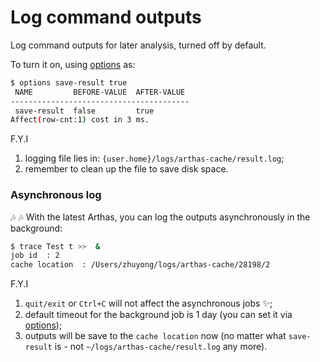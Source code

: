Log command outputs
===================

Log command outputs for later analysis, turned off by default.

To turn it on, using [options](options.md) as:

```bash
$ options save-result true
 NAME         BEFORE-VALUE  AFTER-VALUE
----------------------------------------
 save-result  false         true
Affect(row-cnt:1) cost in 3 ms.
```

F.Y.I 

1. logging file lies in: `{user.home}/logs/arthas-cache/result.log`;
2. remember to clean up the file to save disk space.

### Asynchronous log

 :notes: :notes: 
With the latest Arthas, you can log the outputs asynchronously in the background:

```bash
$ trace Test t >>  &
job id  : 2
cache location  : /Users/zhuyong/logs/arthas-cache/28198/2
```

F.Y.I

1. `quit/exit` or `Ctrl+C` will not affect the asynchronous jobs :sparkles:; 
2. default timeout for the background job is 1 day (you can set it via [options](options.md));
3. outputs will be save to the `cache location` now (no matter what `save-result` is - not `~/logs/arthas-cache/result.log` any more).


